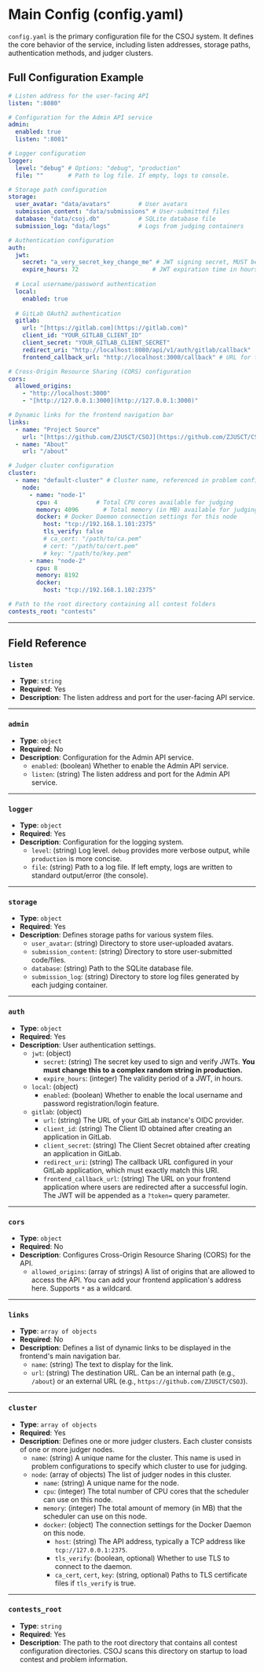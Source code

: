 # Main Config (config.yaml)

`config.yaml` is the primary configuration file for the CSOJ system. It defines the core behavior of the service, including listen addresses, storage paths, authentication methods, and judger clusters.

## Full Configuration Example

```yaml
# Listen address for the user-facing API
listen: ":8080"

# Configuration for the Admin API service
admin:
  enabled: true
  listen: ":8081"

# Logger configuration
logger:
  level: "debug" # Options: "debug", "production"
  file: ""       # Path to log file. If empty, logs to console.

# Storage path configuration
storage:
  user_avatar: "data/avatars"        # User avatars
  submission_content: "data/submissions" # User-submitted files
  database: "data/csoj.db"           # SQLite database file
  submission_log: "data/logs"        # Logs from judging containers

# Authentication configuration
auth:
  jwt:
    secret: "a_very_secret_key_change_me" # JWT signing secret, MUST be changed
    expire_hours: 72                     # JWT expiration time in hours
  
  # Local username/password authentication
  local:
    enabled: true
  
  # GitLab OAuth2 authentication
  gitlab:
    url: "[https://gitlab.com](https://gitlab.com)"
    client_id: "YOUR_GITLAB_CLIENT_ID"
    client_secret: "YOUR_GITLAB_CLIENT_SECRET"
    redirect_uri: "http://localhost:8080/api/v1/auth/gitlab/callback"
    frontend_callback_url: "http://localhost:3000/callback" # URL for frontend to handle the final redirect with the token

# Cross-Origin Resource Sharing (CORS) configuration
cors:
  allowed_origins:
    - "http://localhost:3000"
    - "[http://127.0.0.1:3000](http://127.0.0.1:3000)"

# Dynamic links for the frontend navigation bar
links:
  - name: "Project Source"
    url: "[https://github.com/ZJUSCT/CSOJ](https://github.com/ZJUSCT/CSOJ)"
  - name: "About"
    url: "/about"

# Judger cluster configuration
cluster:
  - name: "default-cluster" # Cluster name, referenced in problem configs
    node:
      - name: "node-1"
        cpu: 4           # Total CPU cores available for judging
        memory: 4096       # Total memory (in MB) available for judging
        docker: # Docker Daemon connection settings for this node
          host: "tcp://192.168.1.101:2375"
          tls_verify: false
          # ca_cert: "/path/to/ca.pem"
          # cert: "/path/to/cert.pem"
          # key: "/path/to/key.pem"
      - name: "node-2"
        cpu: 8
        memory: 8192
        docker:
          host: "tcp://192.168.1.102:2375"

# Path to the root directory containing all contest folders
contests_root: "contests"
```

-----

## Field Reference

### `listen`

  - **Type**: `string`
  - **Required**: Yes
  - **Description**: The listen address and port for the user-facing API service.

-----

### `admin`

  - **Type**: `object`
  - **Required**: No
  - **Description**: Configuration for the Admin API service.
      - `enabled`: (boolean) Whether to enable the Admin API service.
      - `listen`: (string) The listen address and port for the Admin API service.

-----

### `logger`

  - **Type**: `object`
  - **Required**: Yes
  - **Description**: Configuration for the logging system.
      - `level`: (string) Log level. `debug` provides more verbose output, while `production` is more concise.
      - `file`: (string) Path to a log file. If left empty, logs are written to standard output/error (the console).

-----

### `storage`

  - **Type**: `object`
  - **Required**: Yes
  - **Description**: Defines storage paths for various system files.
      - `user_avatar`: (string) Directory to store user-uploaded avatars.
      - `submission_content`: (string) Directory to store user-submitted code/files.
      - `database`: (string) Path to the SQLite database file.
      - `submission_log`: (string) Directory to store log files generated by each judging container.

-----

### `auth`

  - **Type**: `object`
  - **Required**: Yes
  - **Description**: User authentication settings.
      - `jwt`: (object)
          - `secret`: (string) The secret key used to sign and verify JWTs. **You must change this to a complex random string in production.**
          - `expire_hours`: (integer) The validity period of a JWT, in hours.
      - `local`: (object)
          - `enabled`: (boolean) Whether to enable the local username and password registration/login feature.
      - `gitlab`: (object)
          - `url`: (string) The URL of your GitLab instance's OIDC provider.
          - `client_id`: (string) The Client ID obtained after creating an application in GitLab.
          - `client_secret`: (string) The Client Secret obtained after creating an application in GitLab.
          - `redirect_uri`: (string) The callback URL configured in your GitLab application, which must exactly match this URI.
          - `frontend_callback_url`: (string) The URL on your frontend application where users are redirected after a successful login. The JWT will be appended as a `?token=` query parameter.

-----

### `cors`

  - **Type**: `object`
  - **Required**: No
  - **Description**: Configures Cross-Origin Resource Sharing (CORS) for the API.
      - `allowed_origins`: (array of strings) A list of origins that are allowed to access the API. You can add your frontend application's address here. Supports `*` as a wildcard.

-----

### `links`

  - **Type**: `array of objects`
  - **Required**: No
  - **Description**: Defines a list of dynamic links to be displayed in the frontend's main navigation bar.
      - `name`: (string) The text to display for the link.
      - `url`: (string) The destination URL. Can be an internal path (e.g., `/about`) or an external URL (e.g., `https://github.com/ZJUSCT/CSOJ`).

-----

### `cluster`

  - **Type**: `array of objects`
  - **Required**: Yes
  - **Description**: Defines one or more judger clusters. Each cluster consists of one or more judger nodes.
      - `name`: (string) A unique name for the cluster. This name is used in problem configurations to specify which cluster to use for judging.
      - `node`: (array of objects) The list of judger nodes in this cluster.
          - `name`: (string) A unique name for the node.
          - `cpu`: (integer) The total number of CPU cores that the scheduler can use on this node.
          - `memory`: (integer) The total amount of memory (in MB) that the scheduler can use on this node.
          - `docker`: (object) The connection settings for the Docker Daemon on this node.
              - `host`: (string) The API address, typically a TCP address like `tcp://127.0.0.1:2375`.
              - `tls_verify`: (boolean, optional) Whether to use TLS to connect to the daemon.
              - `ca_cert`, `cert`, `key`: (string, optional) Paths to TLS certificate files if `tls_verify` is true.

-----

### `contests_root`

  - **Type**: `string`
  - **Required**: Yes
  - **Description**: The path to the root directory that contains all contest configuration directories. CSOJ scans this directory on startup to load contest and problem information.
